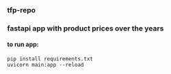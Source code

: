 ### tfp-repo
### fastapi app with product prices over the years 
#### to run app:
```shell
pip install requirements.txt
uvicorn main:app --reload
```
